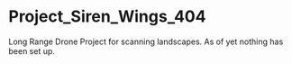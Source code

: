 # Project_Siren_Wings_404
Long Range Drone Project for scanning landscapes. As of yet nothing has been set up.
